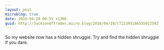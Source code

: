 ```yaml
---
layout: post
microblog: true
date: 2016-04-20 00:55 +1300
guid: http://JacksonOfTrades.micro.blog/2016/04/19/t722393186535022592.html
---
```

So my website now has a hidden shruggie. Try and find the hidden shruggie if you dare.
